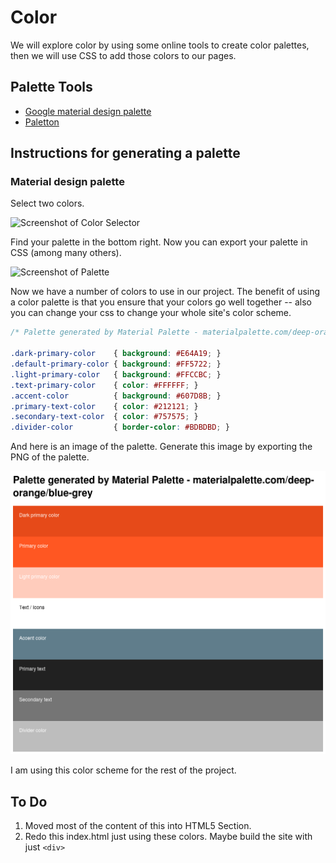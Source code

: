 # Color

We will explore color by using some online tools to create color palettes, then we will use CSS to add those colors to our pages. 

## Palette Tools
* [Google material design palette](https://www.materialpalette.com/)
* [Paletton](http://paletton.com)

## Instructions for generating a palette

### Material design palette
Select two colors. 

![Screenshot of Color Selector](http://via.placeholder.com/640x480)

Find your palette in the bottom right. Now you can export your palette in CSS (among many others).

![Screenshot of Palette](http://via.placeholder.com/640x480)

Now we have a number of colors to use in our project. The benefit of using a color palette is that you ensure that your colors go well together -- also you can change your css to change your whole site's color scheme. 

```css
/* Palette generated by Material Palette - materialpalette.com/deep-orange/blue-grey */

.dark-primary-color    { background: #E64A19; }
.default-primary-color { background: #FF5722; }
.light-primary-color   { background: #FFCCBC; }
.text-primary-color    { color: #FFFFFF; }
.accent-color          { background: #607D8B; }
.primary-text-color    { color: #212121; }
.secondary-text-color  { color: #757575; }
.divider-color         { border-color: #BDBDBD; }
```

And here is an image of the palette. Generate this image by exporting the PNG of the palette.

![Palette](palette.png)

I am using this color scheme for the rest of the project. 

## To Do
1. Moved most of the content of this into HTML5 Section. 
2. Redo this index.html just using these colors. Maybe build the site with just `<div>`

